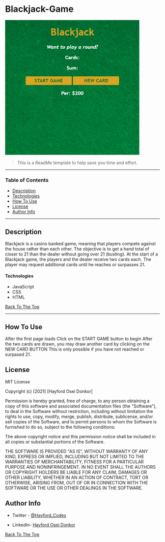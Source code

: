 # Blackjack-Game

![Project Image](image-1.png)

> This is a ReadMe template to help save you time and effort.

---

### Table of Contents

- [Description](#description)
- [Technologies](#Technologies)
- [How To Use](#how-to-use)
- [License](#license)
- [Author Info](#author-info)

---

## Description

Blackjack is a casino banked game, meaning that players compete against the house rather than each other. The objective is to get a hand total of closer to 21 than the dealer without going over 21 (busting).
At the start of a Blackjack game, the players and the dealer receive two cards each. The player may request additional cards until he reaches or surpasses 21.


#### Technologies

- JavaScript
- CSS
- HTML

[Back To The Top](#Blackjack-Game)

---

## How To Use
 After the first page loads
 Click on the START GAME button to begin
 After the two cards are drawn, you may draw 
 another card by clicking on the NEW CARD BUTTON
 This is only possible if you have not reached
 or surpased 21.


## License

MIT License

Copyright (c) [2021] [Hayford Osei Donkor]

Permission is hereby granted, free of charge, to any person obtaining a copy
of this software and associated documentation files (the "Software"), to deal
in the Software without restriction, including without limitation the rights
to use, copy, modify, merge, publish, distribute, sublicense, and/or sell
copies of the Software, and to permit persons to whom the Software is
furnished to do so, subject to the following conditions:

The above copyright notice and this permission notice shall be included in all
copies or substantial portions of the Software.

THE SOFTWARE IS PROVIDED "AS IS", WITHOUT WARRANTY OF ANY KIND, EXPRESS OR
IMPLIED, INCLUDING BUT NOT LIMITED TO THE WARRANTIES OF MERCHANTABILITY,
FITNESS FOR A PARTICULAR PURPOSE AND NONINFRINGEMENT. IN NO EVENT SHALL THE
AUTHORS OR COPYRIGHT HOLDERS BE LIABLE FOR ANY CLAIM, DAMAGES OR OTHER
LIABILITY, WHETHER IN AN ACTION OF CONTRACT, TORT OR OTHERWISE, ARISING FROM,
OUT OF OR IN CONNECTION WITH THE SOFTWARE OR THE USE OR OTHER DEALINGS IN THE
SOFTWARE.


## Author Info

- Twitter - [@Hayford_Codes](https://twitter.com/Hayford_Codes?s=09)

- LinkedIn- [Hayford Osei Donkor](https://www.linkedin.com/in/hayford-osei-donkor-334b5218a)

[Back To The Top](#Blackjack-Game)
